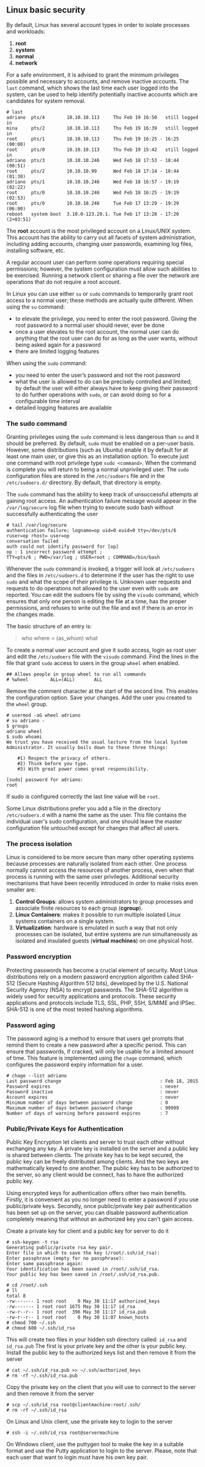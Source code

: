 ## Linux basic security
By default, Linux has several account types in order to isolate processes and workloads:

1. **root**
2. **system**
2. **normal**
3. **network**

For a safe environment, it is advised to grant the minimum privileges possible and necessary to accounts, and remove inactive accounts. The ``last`` command, which shows the last time each user logged into the system, can be used to help identify potentially inactive accounts which are candidates for system removal.
```
# last
adriano  pts/4        10.10.10.113     Thu Feb 19 16:50   still logged in
mina     pts/2        10.10.10.113     Thu Feb 19 16:39   still logged in
root     pts/1        10.10.10.113     Thu Feb 19 16:25 - 16:25  (00:00)
root     pts/0        10.10.10.113     Thu Feb 19 15:42   still logged in
adriano  pts/3        10.10.10.246     Wed Feb 18 17:53 - 18:44  (00:51)
root     pts/2        10.10.10.99      Wed Feb 18 17:14 - 18:44  (01:30)
adriano  pts/1        10.10.10.246     Wed Feb 18 16:57 - 19:19  (02:22)
root     pts/0        10.10.10.246     Wed Feb 18 16:25 - 19:19  (02:53)
root     pts/0        10.10.10.246     Tue Feb 17 13:29 - 19:29  (06:00)
reboot   system boot  3.10.0-123.20.1. Tue Feb 17 13:28 - 17:20 (2+03:51)
```

The **root** account is the most privileged account on a Linux/UNIX system. This account has the ability to carry out all facets of system administration, including adding accounts, changing user passwords, examining log files, installing software, etc. 

A regular account user can perform some operations requiring special permissions; however, the system configuration must allow such abilities to be exercised. Running a network client or sharing a file over the network are operations that do not require a root account.

In Linux you can use either ``su`` or ``sudo`` commands to temporarily grant root access to a normal user; these methods are actually quite different. When using the ``su`` command:

* to elevate the privilege, you need to enter the root password. Giving the root password to a normal user should never, ever be done
* once a user elevates to the root account, the normal user can do anything that the root user can do for as long as the user wants, without being asked again for a password
* there are limited logging features

When using the ``sudo`` command:

* you need to enter the user’s password and not the root password
* what the user is allowed to do can be precisely controlled and limited; by default the user will either always have to keep giving their password to do further operations with ``sudo``, or can avoid doing so for a configurable time interval
* detailed logging features are available

### The sudo command
Granting privileges using the ``sudo`` command is less dangerous than ``su`` and it should be preferred. By default, ``sudo`` must be enabled on a per-user basis. However, some distributions (such as Ubuntu) enable it by default for at least one main user, or give this as an installation option. To execute just one command with root privilege type ``sudo <command>``. When the command is complete you will return to being a normal unprivileged user. The ``sudo`` configuration files are stored in the ``/etc/sudoers`` file and in the ``/etc/sudoers.d/`` directory. By default, that directory is empty.

The ``sudo`` command has the ability to keep track of unsuccessful attempts at gaining root access. An authentication failure message would appear in the ``/var/log/secure`` log file  when trying to execute sudo bash without successfully authenticating the user

```
# tail /var/log/secure
authentication failure; logname=op uid=0 euid=0 tty=/dev/pts/6 ruser=op rhost= user=op
conversation failed
auth could not identify password for [op]
op : 1 incorrect password attempt ;
TTY=pts/6 ; PWD=/var/log ; USER=root ; COMMAND=/bin/bash
```

Whenever the ``sudo`` command is invoked, a trigger will look at ``/etc/sudoers`` and the files in ``/etc/sudoers.d`` to determine if the user has the right to use ``sudo`` and what the scope of their privilege is. Unknown user requests and requests to do operations not allowed to the user even with ``sudo`` are reported. You can edit the sudoers file by using the ``visudo`` command, which ensures that only one person is editing the file at a time, has the proper permissions, and refuses to write out the file and exit if there is an error in the changes made.

The basic structure of an entry is:
> who where = (as_whom) what

To create a normal user account and give it sudo access, login as root user and edit the ``/etc/sudoers`` file with the ``visudo`` command. Find the lines in the file that grant ``sudo`` access to users in the group ``wheel`` when enabled.
```
## Allows people in group wheel to run all commands
# %wheel        ALL=(ALL)       ALL
```
Remove the comment character at the start of the second line. This enables the configuration option. Save your changes. Add the user you created to the ``wheel`` group.
```
# usermod -aG wheel adriano
# su adriano -
$ groups
adriano wheel
$ sudo whoami
We trust you have received the usual lecture from the local System
Administrator. It usually boils down to these three things:

    #1) Respect the privacy of others.
    #2) Think before you type.
    #3) With great power comes great responsibility.

[sudo] password for adriano:
root
```
If sudo is configured correctly the last line value will be ``root``.

Some Linux distributions prefer you add a file in the directory ``/etc/sudoers.d`` with a name the same as the user. This file contains the individual user's sudo configuration, and one should leave the master configuration file untouched except for changes that affect all users.

### The process isolation
Linux is considered to be more secure than many other operating systems because processes are naturally isolated from each other. One process normally cannot access the resources of another process, even when that process is running with the same user privileges. Additional security mechanisms that have been recently introduced in order to make risks even smaller are:

1. **Control Groups**: allows system administrators to group processes and associate finite resources to each group (**cgroup**).
2. **Linux Containers**: makes it possible to run multiple isolated Linux systems containers on a single system.
3. **Virtualization**: hardware is emulated in such a way that not only processes can be isolated, but entire systems are run simultaneously as isolated and insulated guests (**virtual machines**) on one physical host.

### Password encryption
Protecting passwords has become a crucial element of security. Most Linux distributions rely on a modern password encryption algorithm called SHA-512 (Secure Hashing Algorithm 512 bits), developed by the U.S. National Security Agency (NSA) to encrypt passwords. The SHA-512 algorithm is widely used for security applications and protocols. These security applications and protocols include TLS, SSL, PHP, SSH, S/MIME and IPSec. SHA-512 is one of the most tested hashing algorithms.

### Password aging
The password aging is a method to ensure that users get prompts that remind them to create a new password after a specific period. This can ensure that passwords, if cracked, will only be usable for a limited amount of time. This feature is implemented using the ``chage`` command, which configures the password expiry information for a user.
```
# chage --list adriano
Last password change                                    : Feb 18, 2015
Password expires                                        : never
Password inactive                                       : never
Account expires                                         : never
Minimum number of days between password change          : 0
Maximum number of days between password change          : 99999
Number of days of warning before password expires       : 7
```

### Public/Private Keys for Authentication
Public Key Encryption let clients and server to trust each other without exchanging any key. A private key is installed on the server and a public key is shared between clients. The private key has to be kept secured, the public key can be freely distributed among clients. And the two keys are mathematically keyed to one another. The public key has to be authorized to the server, so any client would be connect, has to have the authorized public key.

Using encrypted keys for authentication offers other two main benefits. Firstly, it is convenient as you no longer need to enter a password if you use public/private keys. Secondly, once public/private key pair authentication has been set up on the server, you can disable password authentication completely meaning that without an authorized key you can't gain access.

Create a private key for client and a public key for server to do it
```
# ssh-keygen -t rsa
Generating public/private rsa key pair.
Enter file in which to save the key (/root/.ssh/id_rsa):
Enter passphrase (empty for no passphrase):
Enter same passphrase again:
Your identification has been saved in /root/.ssh/id_rsa.
Your public key has been saved in /root/.ssh/id_rsa.pub.

# cd /root/.ssh
# ll
total 8
-rw------- 1 root root    0 May 30 11:17 authorized_keys
-rw------- 1 root root 1675 May 30 11:17 id_rsa
-rw-r--r-- 1 root root  396 May 30 11:17 id_rsa.pub
-rw-r--r-- 1 root root    0 May 30 11:07 known_hosts
# chmod 700 ~/.ssh
# chmod 600 ~/.ssh/id_rsa
```

This will create two files in your hidden ssh directory called: ``id_rsa`` and ``id_rsa.pub`` The first is your private key and the other is your public key. Install the public key to the authorized keys list and then remove it from the server
```
# cat ~/.ssh/id_rsa.pub >> ~/.ssh/authorized_keys
# rm -rf ~/.ssh/id_rsa.pub
```

Copy the private key on the client that you will use to connect to the server and then remove it from the server
```
# scp ~/.ssh/id_rsa root@clientmachine:root/.ssh/
# rm -rf ~/.ssh/id_rsa
```

On Linux and Unix client, use the private key to login to the server
```
# ssh -i ~/.ssh/id_rsa root@servermachine
```

On Windows client, use the puttygen tool to make the key in a suitable format and use the Putty application to login to the server. Please, note that each user that want to login must have his own key pair.
